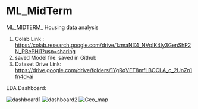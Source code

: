# ML_MidTerm
ML_MIDTERM_ Housing data analysis


1. Colab Link : https://colab.research.google.com/drive/1zmaNX4_NVpIK4Iy3GenShP2N_PBePHI1?usp=sharing
2. saved Model file: saved in Github
3. Dataset Drive Link:  https://drive.google.com/drive/folders/1YgRqVET8mfLBOCLA_c_2UnZn1fn4d-ai

EDA Dashboard:

![dashboard1](https://user-images.githubusercontent.com/77387431/159429388-62d564bd-356c-459f-a07a-da4c6c48bbc2.jpeg)
![dashboard2](https://user-images.githubusercontent.com/77387431/159429400-b663ded2-cb8f-4d74-ac36-a24254827c24.jpeg)
![Geo_map](https://user-images.githubusercontent.com/77387431/159430343-c5538c7d-144a-43a4-96c2-679f78b253d4.jpeg)

